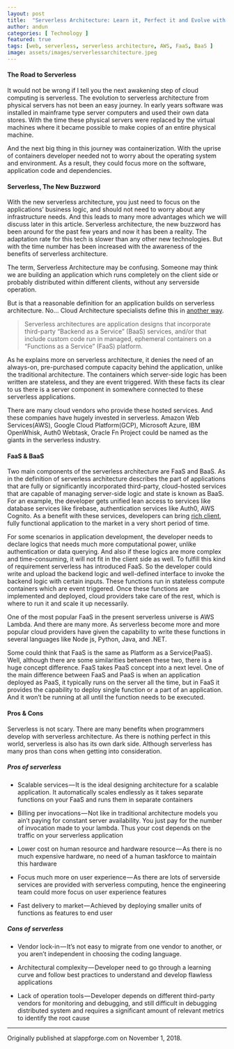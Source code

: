 ```yaml
---
layout: post
title:  "Serverless Architecture: Learn it, Perfect it and Evolve with it"
author: andun
categories: [ Technology ]
featured: true
tags: [web, serverless, serverless architecture, AWS, FaaS, BaaS ]
image: assets/images/serverlessarchitecture.jpeg
---
```


#### The Road to Serverless
It would not be wrong if I tell you the next awakening step of cloud computing is serverless. The evolution to serverless architecture from physical servers has not been an easy journey. In early years software was installed in mainframe type server computers and used their own data stores. With the time these physical servers were replaced by the virtual machines where it became possible to make copies of an entire physical machine.

And the next big thing in this journey was containerization. With the uprise of containers developer needed not to worry about the operating system and environment. As a result, they could focus more on the software, application code and dependencies.

<h4>Serverless, The New Buzzword</h4>

With the new serverless architecture, you just need to focus on the applications’ business logic, and should not need to worry about any infrastructure needs. And this leads to many more advantages which we will discuss later in this article.
Serverless architecture, the new buzzword has been around for the past few years and now it has been a reality. The adaptation rate for this tech is slower than any other new technologies. But with the time number has been increased with the awareness of the benefits of serverless architecture.

The term, Serverless Architecture may be confusing. Someone may think we are building an application which runs completely on the client side or probably distributed within different clients, without any serverside operation.

But is that a reasonable definition for an application builds on serverless architecture. No… Cloud Architecture specialists define this in [another way](https://martinfowler.com/articles/serverless.html).

>Serverless architectures are application designs that incorporate third-party “Backend as a Service” (BaaS) services, and/or that include custom code run in managed, ephemeral containers on a “Functions as a Service” (FaaS) platform.

As he explains more on serverless architecture, it denies the need of an always-on, pre-purchased compute capacity behind the application, unlike the traditional architecture. The containers which server-side logic has been written are stateless, and they are event triggered. With these facts its clear to us there is a server component in somewhere connected to these serverless applications.

There are many cloud vendors who provide these hosted services. And these companies have hugely invested in serverless. Amazon Web Services(AWS), Google Cloud Platform(GCP), Microsoft Azure, IBM OpenWhisk, Auth0 Webtask, Oracle Fn Project could be named as the giants in the serverless industry.

#### FaaS & BaaS

Two main components of the serverless architecture are FaaS and BaaS. As in the definition of serverless architecture describes the part of applications that are fully or significantly incorporated third-party, cloud-hosted services that are capable of managing server-side logic and state is known as BaaS. For an example, the developer gets unified lean access to services like database services like firebase, authentication services like Auth0, AWS Cognito. As a benefit with these services, developers can bring [rich client](https://www.techopedia.com/definition/16012/rich-client), fully functional application to the market in a very short period of time.

For some scenarios in application development, the developer needs to declare logics that needs much more computational power, unlike authentication or data querying. And also if these logics are more complex and time-consuming, it will not fit in the client side as well. To fulfill this kind of requirement serverless has introduced FaaS. So the developer could write and upload the backend logic and well-defined interface to invoke the backend logic with certain inputs. These functions run in stateless compute containers which are event triggered. Once these functions are implemented and deployed, cloud providers take care of the rest, which is where to run it and scale it up necessarily.

One of the most popular FaaS in the present serverless universe is AWS Lambda. And there are many more. As serverless become more and more popular cloud providers have given the capability to write these functions in several languages like Node js, Python, Java, and .NET.

Some could think that FaaS is the same as Platform as a Service(PaaS). Well, although there are some similarities between these two, there is a huge concept difference. FaaS takes PaaS concept into a next level. One of the main difference between FaaS and PaaS is when an application deployed as PaaS, it typically runs on the server all the time, but in FaaS it provides the capability to deploy single function or a part of an application. And it won’t be running at all until the function needs to be executed.

#### Pros & Cons

Serverless is not scary. There are many benefits when programmers develop with serverless architecture. As there is nothing perfect in this world, serverless is also has its own dark side. Although serverless has many pros than cons when getting into consideration.

##### Pros of serverless

* Scalable services — It is the ideal designing architecture for a scalable application. It automatically scales endlessly as it takes separate functions on your FaaS and runs them in separate containers

* Billing per invocations — Not like in traditional architecture models you ain’t paying for constant server availability. You just pay for the number of invocation made to your lambda. Thus your cost depends on the traffic on your serverless application

* Lower cost on human resource and hardware resource — As there is no much expensive hardware, no need of a human taskforce to maintain this hardware

* Focus much more on user experience — As there are lots of serverside services are provided with serverless computing, hence the engineering team could more focus on user experience features

* Fast delivery to market — Achieved by deploying smaller units of functions as features to end user

##### Cons of serverless

* Vendor lock-in — It’s not easy to migrate from one vendor to another, or you aren’t independent in choosing the coding language.

* Architectural complexity — Developer need to go through a learning curve and follow best practices to understand and develop flawless applications

* Lack of operation tools — Developer depends on different third-party vendors for monitoring and debugging, and still difficult in debugging distributed system and requires a significant amount of relevant metrics to identify the root cause

---

Originally published at slappforge.com on November 1, 2018.